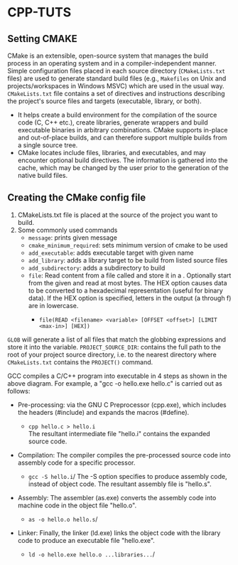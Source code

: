 # CPP-TUTS

## Setting CMAKE

CMake is an extensible, open-source system that manages the build process in an operating system and in a compiler-independent manner. Simple configuration files placed in each source directory (```CMakeLists.txt``` files) are used to generate standard build files (e.g., ```Makefiles``` on Unix and projects/workspaces in Windows MSVC) which are used in the usual way. ```CMakeLists.txt``` file contains a set of directives and instructions describing the project's source files and targets (executable, library, or both).

* It helps create a build environment for the compilation of the source code (C, C++ etc.), create libraries, generate wrappers and build executable binaries in arbitrary combinations. CMake supports in-place and out-of-place builds, and can therefore support multiple builds from a single source tree.
* CMake locates include files, libraries, and executables, and may encounter optional build directives. The information is gathered into the cache, which may be changed by the user prior to the generation of the native build files.

## Creating the CMake config file

1. CMakeLists.txt file is placed at the source of the project you want to build.
2. Some commonly used commands
    * ```message```: prints given message
    * ```cmake_minimum_required```: sets minimum version of cmake to be used
    * ```add_executable```: adds executable target with given name
    * ```add_library```: adds a library target to be build from listed source files
    * ```add_subdirectory```: adds a subdirectory to build
    * ```file```: Read content from a file called <filename> and store it in a <variable>. Optionally start from the given <offset> and read at most <max-in> bytes. The HEX option causes data to be converted to a hexadecimal representation (useful for binary data). If the HEX option is specified, letters in the output (a through f) are in lowercase.
       * ```file(READ <filename> <variable> [OFFSET <offset>] [LIMIT <max-in>] [HEX])```

```GLOB``` will generate a list of all files that match the globbing expressions and store it into the variable. 
```PROJECT_SOURCE_DIR```: contains the full path to the root of your project source directory, i.e. to the nearest directory where ```CMakeLists.txt``` contains the ```PROJECT()``` command.

GCC compiles a C/C++ program into executable in 4 steps as shown in the above diagram. For example, a "gcc -o hello.exe hello.c" is carried out as follows:

* Pre-processing: via the GNU C Preprocessor (cpp.exe), which includes the headers (#include) and expands the macros (#define).
   * ```cpp hello.c > hello.i``` <br />
The resultant intermediate file "hello.i" contains the expanded source code.

* Compilation: The compiler compiles the pre-processed source code into assembly code for a specific processor.
   * ```gcc -S hello.i```/
The -S option specifies to produce assembly code, instead of object code. The resultant assembly file is "hello.s".

* Assembly: The assembler (as.exe) converts the assembly code into machine code in the object file "hello.o".
   * ```as -o hello.o hello.s```/

*  Linker: Finally, the linker (ld.exe) links the object code with the library code to produce an executable file "hello.exe".
   * ```ld -o hello.exe hello.o ...libraries...```/
